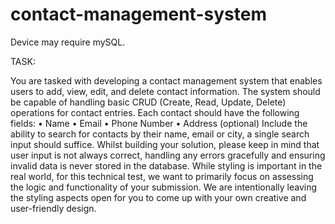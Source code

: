 # contact-management-system

Device may require mySQL. 

TASK:

You are tasked with developing a contact management system that enables users to add, view, edit, and delete contact information. The system should be capable of handling basic CRUD (Create, Read, Update, Delete) operations for contact entries. Each contact should have the following fields:
• Name
• Email
• Phone Number
• Address (optional)
Include the ability to search for contacts by their name, email or city, a single search input should suffice. Whilst building your solution, please keep in mind that user input is not always correct, handling any errors gracefully and ensuring invalid data is never stored in the database.
While styling is important in the real world, for this technical test, we want to primarily focus on assessing the logic and functionality of your submission. We are intentionally leaving the styling aspects open for you to come up with your own creative and user-friendly design.